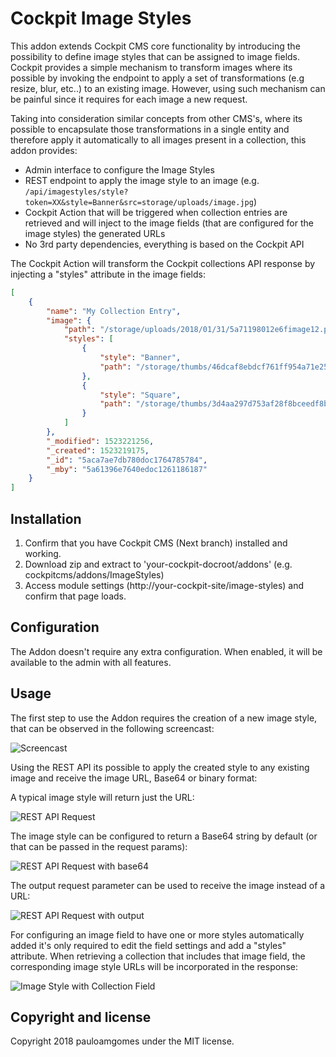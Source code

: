 # Cockpit Image Styles

This addon extends Cockpit CMS core functionality by introducing the possibility to define image styles that can be assigned to image fields.
Cockpit provides a simple mechanism to transform images where its possible by invoking the endpoint to apply a set of transformations (e.g resize, blur, etc..) to an existing image. However, using such mechanism can be painful since it requires for each image a new request.

Taking into consideration similar concepts from other CMS's, where its possible to encapsulate those transformations in a single entity and therefore apply it automatically to all images present in a collection, this addon provides:

* Admin interface to configure the Image Styles
* REST endpoint to apply the image style to an image (e.g. ```/api/imagestyles/style?token=XX&style=Banner&src=storage/uploads/image.jpg```)
* Cockpit Action that will be triggered when collection entries are retrieved and will inject to the image fields (that are configured for the image styles) the generated URLs
* No 3rd party dependencies, everything is based on the Cockpit API

The Cockpit Action will transform the Cockpit collections API response by injecting a "styles" attribute in the image fields:

```json
[
    {
        "name": "My Collection Entry",
        "image": {
            "path": "/storage/uploads/2018/01/31/5a71198012e6fimage12.png",
            "styles": [
                {
                    "style": "Banner",
                    "path": "/storage/thumbs/46dcaf8ebdcf761ff954a71e25114480_800x200_90_1523051274_thumbnail_b28354b543375bfa94dabaeda722927f.png"
                },
                {
                    "style": "Square",
                    "path": "/storage/thumbs/3d4aa297d753af28f8bceedf8bc77098_200x200_90_1523051274_resize_adb115059e28d960fa8badfac5516667.png"
                }
            ]
        },
        "_modified": 1523221256,
        "_created": 1523219175,
        "_id": "5aca7ae7db780doc1764785784",
        "_mby": "5a61396e7640edoc1261186187"
    }
]
```


## Installation

1. Confirm that you have Cockpit CMS (Next branch) installed and working.
2. Download zip and extract to 'your-cockpit-docroot/addons' (e.g. cockpitcms/addons/ImageStyles)
3. Access module settings (http://your-cockpit-site/image-styles) and confirm that page loads.

## Configuration

The Addon doesn't require any extra configuration. When enabled, it will be available to the admin with all features.

## Usage

The first step to use the Addon requires the creation of a new image style, that can be observed in the following screencast:

![Screencast](https://monosnap.com/file/y9gkZp50ED7PEk06zjfD1YCA43BBZ1.png)

Using the REST API its possible to apply the created style to any existing image and receive the image URL, Base64 or binary format:

A typical image style will return just the URL:

![REST API Request](https://monosnap.com/file/tpHX5UNDHirnOGDxExENWAxkcieml3.png)

The image style can be configured to return a Base64 string by default (or that can be passed in the request params):

![REST API Request with base64](https://monosnap.com/file/D3dULBgZ7RZK9JrvZi3CCzrOx0nfJa.png)

The output request parameter can be used to receive the image instead of a URL:

![REST API Request with output](https://monosnap.com/file/69591aVZYH64NPG1PebCKeDiu2VmZj.png)

For configuring an image field to have one or more styles automatically added it's only required to edit the field settings and add a "styles" attribute. When retrieving a collection that includes that image field, the corresponding image style URLs will be incorporated in the response:

![Image Style with Collection Field](https://monosnap.com/file/B8J3HFNAza972Syi6110hRnxbPBLnf.png)

## Copyright and license

Copyright 2018 pauloamgomes under the MIT license.


